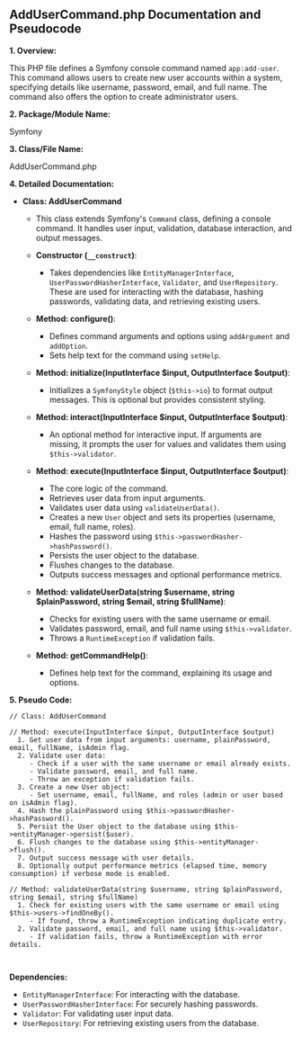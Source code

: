 ## AddUserCommand.php Documentation and Pseudocode

**1. Overview:**

This PHP file defines a Symfony console command named `app:add-user`. This command allows users to create new user accounts within a system, specifying details like username, password, email, and full name. The command also offers the option to create administrator users. 

**2. Package/Module Name:**

Symfony

**3. Class/File Name:**

AddUserCommand.php

**4. Detailed Documentation:**


* **Class: AddUserCommand**
    - This class extends Symfony's `Command` class, defining a console command. It handles user input, validation, database interaction, and output messages.

    - **Constructor (`__construct`)**:
        - Takes dependencies like `EntityManagerInterface`, `UserPasswordHasherInterface`, `Validator`, and `UserRepository`. These are used for interacting with the database, hashing passwords, validating data, and retrieving existing users.

    - **Method: configure()**:
        - Defines command arguments and options using `addArgument` and `addOption`. 
        - Sets help text for the command using `setHelp`.

    - **Method: initialize(InputInterface $input, OutputInterface $output)**:
        - Initializes a `SymfonyStyle` object (`$this->io`) to format output messages. This is optional but provides consistent styling.

    - **Method: interact(InputInterface $input, OutputInterface $output)**:
        - An optional method for interactive input. If arguments are missing, it prompts the user for values and validates them using `$this->validator`.

    - **Method: execute(InputInterface $input, OutputInterface $output)**:
        - The core logic of the command. 
        - Retrieves user data from input arguments.
        - Validates user data using `validateUserData()`.
        - Creates a new `User` object and sets its properties (username, email, full name, roles).
        - Hashes the password using `$this->passwordHasher->hashPassword()`.
        - Persists the user object to the database.
        - Flushes changes to the database.
        - Outputs success messages and optional performance metrics.

    - **Method: validateUserData(string $username, string $plainPassword, string $email, string $fullName)**:
        - Checks for existing users with the same username or email.
        - Validates password, email, and full name using `$this->validator`.
        - Throws a `RuntimeException` if validation fails.

    - **Method: getCommandHelp()**:
        - Defines help text for the command, explaining its usage and options.



**5. Pseudo Code:**


```
// Class: AddUserCommand

// Method: execute(InputInterface $input, OutputInterface $output)
  1. Get user data from input arguments: username, plainPassword, email, fullName, isAdmin flag.
  2. Validate user data:
     - Check if a user with the same username or email already exists.
     - Validate password, email, and full name.
     - Throw an exception if validation fails.
  3. Create a new User object:
     - Set username, email, fullName, and roles (admin or user based on isAdmin flag).
  4. Hash the plainPassword using $this->passwordHasher->hashPassword().
  5. Persist the User object to the database using $this->entityManager->persist($user).
  6. Flush changes to the database using $this->entityManager->flush().
  7. Output success message with user details.
  8. Optionally output performance metrics (elapsed time, memory consumption) if verbose mode is enabled.

// Method: validateUserData(string $username, string $plainPassword, string $email, string $fullName)
  1. Check for existing users with the same username or email using $this->users->findOneBy().
     - If found, throw a RuntimeException indicating duplicate entry.
  2. Validate password, email, and full name using $this->validator.
     - If validation fails, throw a RuntimeException with error details.



```

**Dependencies:**


* `EntityManagerInterface`: For interacting with the database.
* `UserPasswordHasherInterface`: For securely hashing passwords.
* `Validator`: For validating user input data.
* `UserRepository`: For retrieving existing users from the database.




